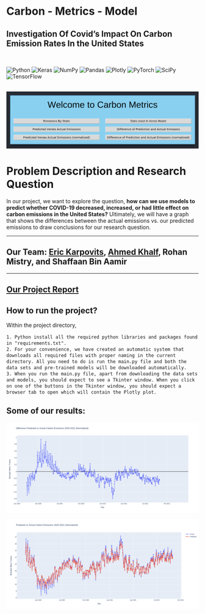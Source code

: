# Carbon - Metrics - Model
## Investigation Of Covid’s Impact On Carbon Emission Rates In the United States  

<br />

![Python](https://img.shields.io/badge/python-3670A0?style=for-the-badge&logo=python&logoColor=ffdd54)
![Keras](https://img.shields.io/badge/Keras-%23D00000.svg?style=for-the-badge&logo=Keras&logoColor=white)
![NumPy](https://img.shields.io/badge/numpy-%23013243.svg?style=for-the-badge&logo=numpy&logoColor=white)
![Pandas](https://img.shields.io/badge/pandas-%23150458.svg?style=for-the-badge&logo=pandas&logoColor=white)
![Plotly](https://img.shields.io/badge/Plotly-%233F4F75.svg?style=for-the-badge&logo=plotly&logoColor=white)
![PyTorch](https://img.shields.io/badge/PyTorch-%23EE4C2C.svg?style=for-the-badge&logo=PyTorch&logoColor=white)
![SciPy](https://img.shields.io/badge/SciPy-%230C55A5.svg?style=for-the-badge&logo=scipy&logoColor=%white)
![TensorFlow](https://img.shields.io/badge/TensorFlow-%23FF6F00.svg?style=for-the-badge&logo=TensorFlow&logoColor=white)
<br />
<br />

![UI](Images/app.png)

# Problem Description and Research Question

In our project, we want to explore the question, **how can we use models to predict whether COVID-19 decreased, increased, or had little effect on carbon emissions in the United States?** Ultimately, we will have a graph that shows the differences between the actual emissions vs. our predicted emissions to draw conclusions for our research question.

----

## **Our Team**: [Eric Karpovits](https://github.com/EricKarpovits), [Ahmed Khalf](https://github.com/ahmedkhalf), Rohan Mistry, and Shaffaan Bin Aamir

----

## [**Our Project Report**](https://github.com/EricKarpovits/Carbon-Metrics-Model/blob/main/project_report.pdf)


## **How to run the project?** 

Within the project directory,

    1. Python install all the required python libraries and packages found in "requirements.txt".
    2. For your convenience, we have created an automatic system that downloads all required files with proper naming in the current directory. All you need to do is run the main.py file and both the data sets and pre-trained models will be downloaded automatically.
    3. When you run the main.py file, apart from downloading the data sets and models, you should expect to see a Tkinter window. When you click on one of the buttons in the Tkinter window, you should expect a browser tab to open which will contain the Plotly plot.

## **Some of our results:**

![Result_1](Images/image2.png)

![Result_2](Images/image5.png)


